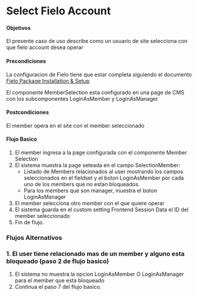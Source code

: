 # Select Fielo Account

#### Objetivos

El presente caso de uso describe como un usuario de site selecciona con que fielo account desea operar

#### Precondiciones

La configuracion de Fielo tiene que estar completa siguiendo el documento [Fielo Package Installation & Setup](?name=UC-PTF-MN000)

El componente MemberSelection esta configurado en una page de CMS con los subcomponentes LoginAsMember y LoginAsManager

#### Postcondiciones

El member opera en el site con el member seleccionado

#### Flujo Basico


1. El member ingresa a la page configurada con el componente Member Selection
2. El sistema muestra la page seteada en el campo SelectionMember: 
	- Listado de Members relacionados al user mostrando los campos seleccionados en el fieldset y el boton LoginAsMember por cada uno de los members que no estan bloqueados. 
	- Para los members que son manager, muestra el boton LoginAsManager  
3. El member selecciona otro member con el que quiere operar
4. El sistema guarda en el custom setting Frontend Session Data el ID del member seleccionado
5. Fin de flujo.

### Flujos Alternativos

### 1. El user tiene relacionado mas de un member y alguno esta bloqueado (paso 2 de flujo basico)

1. El sistema no muestra la opcion LoginAsMember O LoginAsManager para el member que esta bloqueado
2. Continua el paso 7 del flujo basico.

